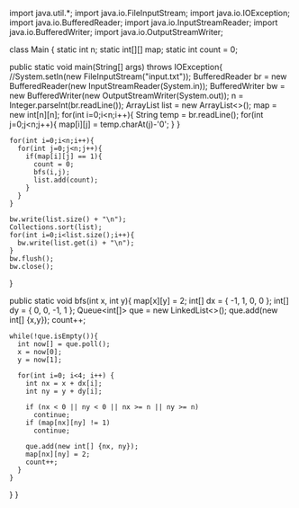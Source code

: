 import java.util.*;
import java.io.FileInputStream;
import java.io.IOException;
import java.io.BufferedReader;
import java.io.InputStreamReader;
import java.io.BufferedWriter;
import java.io.OutputStreamWriter;



class Main {
  static int n;
  static int[][] map;
  static int count = 0;

  public static void main(String[] args) throws IOException{
    //System.setIn(new FileInputStream("input.txt"));
    BufferedReader br = new BufferedReader(new InputStreamReader(System.in));
    BufferedWriter bw = new BufferedWriter(new OutputStreamWriter(System.out));
    n = Integer.parseInt(br.readLine());
    ArrayList<Integer> list = new ArrayList<>();
    map = new int[n][n];
    for(int i=0;i<n;i++){
      String temp = br.readLine();
      for(int j=0;j<n;j++){
        map[i][j] = temp.charAt(j)-'0';
      }
    }

    
    for(int i=0;i<n;i++){
      for(int j=0;j<n;j++){
        if(map[i][j] == 1){
          count = 0;
          bfs(i,j);
          list.add(count);
        }
      }
    }
    
    bw.write(list.size() + "\n");
    Collections.sort(list);
    for(int i=0;i<list.size();i++){
      bw.write(list.get(i) + "\n");
    }
    bw.flush();
    bw.close();
  }

  public static void bfs(int x, int y){
    map[x][y] = 2;
    int[] dx = { -1, 1, 0, 0 };
    int[] dy = { 0, 0, -1, 1 };
    Queue<int[]> que = new LinkedList<>();
    que.add(new int[] {x,y});
    count++;
    
    while(!que.isEmpty()){
      int now[] = que.poll();
      x = now[0];
      y = now[1];
      
      for(int i=0; i<4; i++) {
        int nx = x + dx[i];
        int ny = y + dy[i];

        if (nx < 0 || ny < 0 || nx >= n || ny >= n)
          continue;
        if (map[nx][ny] != 1)
          continue;

        que.add(new int[] {nx, ny});
        map[nx][ny] = 2;
        count++;
      }
    }
  }
}
